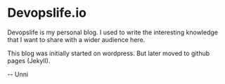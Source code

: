  # Devopslife.io

Devopslife is my personal blog. I used to write the interesting knowledge that I want to share with a wider audience here. 

This blog was initially started on wordpress. But later moved to github pages (Jekyll). 

-- Unni
